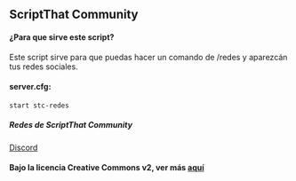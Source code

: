 ## ScriptThat Community
#### ¿Para que sirve este script?
Este script sirve para que puedas hacer un comando de /redes y aparezcán tus redes sociales.
#### server.cfg:
```
start stc-redes
```
##### Redes de ScriptThat Community
<a href="https://discord.gg/JtcTffs" target="__blank">Discord</a>

#### Bajo la licencia Creative Commons v2, ver más <a href="LICENSE" target="__blank">aquí</a>
